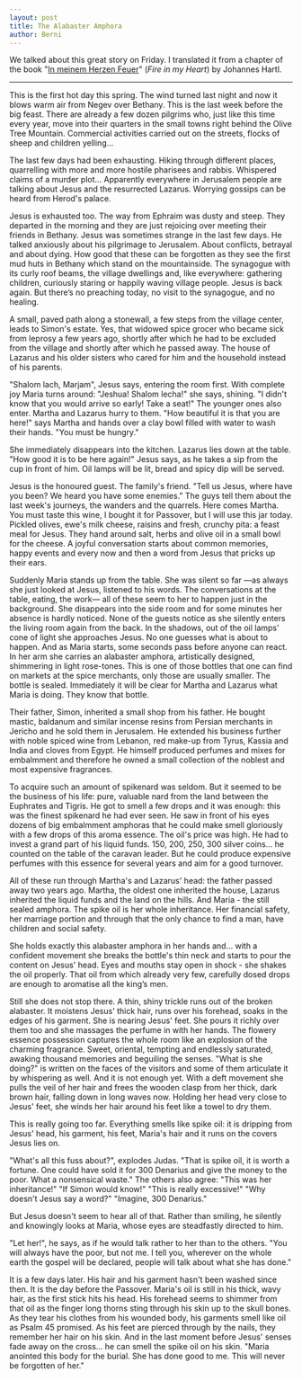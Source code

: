 ```yaml
---
layout: post
title: The Alabaster Amphora
author: Berni
---
```


We talked about this great story on Friday.  I translated it from a
chapter of the book "[In meinem Herzen Feuer][book]" (_Fire in my
Heart_) by Johannes Hartl.

[book]: https://www.amazon.de/dp/3417266106

---

This is the first hot day this spring.  The wind turned last night and
now it blows warm air from Negev over Bethany.  This is the last week
before the big feast.  There are already a few dozen pilgrims who, just
like this time every year, move into their quarters in the small towns
right behind the Olive Tree Mountain.  Commercial activities carried out
on the streets, flocks of sheep and children yelling...

The last few days had been exhausting.  Hiking through different places,
quarrelling with more and more hostile pharisees and rabbis.  Whispered
claims of a murder plot...  Apparently everywhere in Jerusalem people
are talking about Jesus and the resurrected Lazarus.  Worrying gossips
can be heard from Herod's palace.

Jesus is exhausted too.  The way from Ephraim was dusty and steep.  They
departed in the morning and they are just rejoicing over meeting their
friends in Bethany.  Jesus was sometimes strange in the last few days.
He talked anxiously about his pilgrimage to Jerusalem.  About conflicts,
betrayal and about dying.  How good that these can be forgotten as they
see the first mud huts in Bethany which stand on the mountainside.  The
synagogue with its curly roof beams, the village dwellings and, like
everywhere: gathering children, curiously staring or happily waving
village people.  Jesus is back again.  But there’s no preaching today,
no visit to the synagogue, and no healing.

A small, paved path along a stonewall, a few steps from the village
center, leads to Simon's estate.  Yes, that widowed spice grocer who
became sick from leprosy a few years ago, shortly after which he had to
be excluded from the village and shortly after which he passed away.
The house of Lazarus and his older sisters who cared for him and the
household instead of his parents.

"Shalom lach, Marjam", Jesus says, entering the room first.  With
complete joy Maria turns around: "Jeshua! Shalom lecha!" she says,
shining.  "I didn't know that you would arrive so early! Take a seat!"
The younger ones also enter.  Martha and Lazarus hurry to them.  "How
beautiful it is that you are here!" says Martha and hands over a clay
bowl filled with water to wash their hands.  "You must be hungry."

She immediately disappears into the kitchen.  Lazarus lies down at the
table.  "How good it is to be here again!" Jesus says, as he takes a sip
from the cup in front of him.  Oil lamps will be lit, bread and spicy
dip will be served.

Jesus is the honoured guest.  The family's friend.  "Tell us Jesus,
where have you been? We heard you have some enemies." The guys tell them
about the last week's journeys, the wanders and the quarrels.  Here
comes Martha.  You must taste this wine, I bought it for Passover, but I
will use this jar today.  Pickled olives, ewe's milk cheese, raisins and
fresh, crunchy pita: a feast meal for Jesus.  They hand around salt,
herbs and olive oil in a small bowl for the cheese.  A joyful
conversation starts about common memories, happy events and every now
and then a word from Jesus that pricks up their ears.

Suddenly Maria stands up from the table.  She was silent so far —as
always she just looked at Jesus, listened to his words.  The
conversations at the table, eating, the work— all of these seem to her
to happen just in the background.  She disappears into the side room and
for some minutes her absence is hardly noticed.  None of the guests
notice as she silently enters the living room again from the back.  In
the shadows, out of the oil lamps' cone of light she approaches Jesus.
No one guesses what is about to happen.  And as Maria starts, some
seconds pass before anyone can react.  In her arm she carries an
alabaster amphora, artistically designed, shimmering in light
rose-tones.  This is one of those bottles that one can find on markets
at the spice merchants, only those are usually smaller.  The bottle is
sealed.  Immediately it will be clear for Martha and Lazarus what Maria
is doing.  They know that bottle.

Their father, Simon, inherited a small shop from his father.  He bought
mastic, baldanum and similar incense resins from Persian merchants in
Jericho and he sold them in Jerusalem.  He extended his business further
with noble spiced wine from Lebanon, red make-up from Tyrus, Kassia and
India and cloves from Egypt.  He himself produced perfumes and mixes for
embalmment and therefore he owned a small collection of the noblest and
most expensive fragrances.

To acquire such an amount of spikenard was seldom.  But it seemed to be
the business of his life: pure, valuable nard from the land between the
Euphrates and Tigris.  He got to smell a few drops and it was enough:
this was the finest spikenard he had ever seen.  He saw in front of his
eyes dozens of big embalmment amphoras that he could make smell
gloriously with a few drops of this aroma essence.  The oil's price was
high.  He had to invest a grand part of his liquid funds.  150, 200,
250, 300 silver coins...  he counted on the table of the caravan leader.
But he could produce expensive perfumes with this essence for several
years and aim for a good turnover.

All of these run through Martha's and Lazarus' head: the father passed
away two years ago.  Martha, the oldest one inherited the house, Lazarus
inherited the liquid funds and the land on the hills.  And Maria - the
still sealed amphora.  The spike oil is her whole inheritance.  Her
financial safety, her marriage portion and through that the only chance
to find a man, have children and social safety.

She holds exactly this alabaster amphora in her hands and...  with a
confident movement she breaks the bottle's thin neck and starts to pour
the content on Jesus' head.  Eyes and mouths stay open in shock - she
shakes the oil properly.  That oil from which already very few,
carefully dosed drops are enough to aromatise all the king’s men.

Still she does not stop there.  A thin, shiny trickle runs out of the
broken alabaster.  It moistens Jesus' thick hair, runs over his
forehead, soaks in the edges of his garment.  She is nearing Jesus'
feet.  She pours it richly over them too and she massages the perfume in
with her hands.  The flowery essence possession captures the whole room
like an explosion of the charming fragrance.  Sweet, oriental, tempting
and endlessly saturated, awaking thousand memories and beguiling the
senses.  "What is she doing?" is written on the faces of the visitors
and some of them articulate it by whispering as well.  And it is not
enough yet.  With a deft movement she pulls the veil of her hair and
frees the wooden clasp from her thick, dark brown hair, falling down in
long waves now.  Holding her head very close to Jesus' feet, she winds
her hair around his feet like a towel to dry them.

This is really going too far.  Everything smells like spike oil: it is
dripping from Jesus' head, his garment, his feet, Maria's hair and it
runs on the covers Jesus lies on.

"What's all this fuss about?", explodes Judas.  "That is spike oil, it
is worth a fortune.  One could have sold it for 300 Denarius and give
the money to the poor.  What a nonsensical waste." The others also
agree: "This was her inheritance!" "If Simon would know!" "This is
really excessive!" "Why doesn't Jesus say a word?" "Imagine, 300
Denarius."

But Jesus doesn't seem to hear all of that.  Rather than smiling, he
silently and knowingly looks at Maria, whose eyes are steadfastly
directed to him.

"Let her!", he says, as if he would talk rather to her than to the
others.  "You will always have the poor, but not me.  I tell you,
wherever on the whole earth the gospel will be declared, people will
talk about what she has done."

It is a few days later.  His hair and his garment hasn't been washed
since then.  It is the day before the Passover.  Maria's oil is still in
his thick, wavy hair, as the first stick hits his head.  His forehead
seems to shimmer from that oil as the finger long thorns sting through
his skin up to the skull bones.  As they tear his clothes from his
wounded body, his garments smell like oil as Psalm 45 promised.  As his
feet are pierced through by the nails, they remember her hair on his
skin.  And in the last moment before Jesus' senses fade away on the
cross...  he can smell the spike oil on his skin.  "Maria anointed this
body for the burial.  She has done good to me.  This will never be
forgotten of her."

